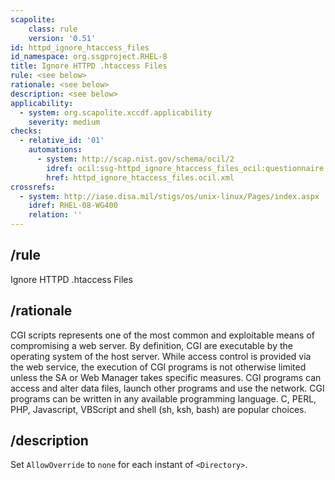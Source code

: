 ```yaml
---
scapolite:
    class: rule
    version: '0.51'
id: httpd_ignore_htaccess_files
id_namespace: org.ssgproject.RHEL-8
title: Ignore HTTPD .htaccess Files
rule: <see below>
rationale: <see below>
description: <see below>
applicability:
  - system: org.scapolite.xccdf.applicability
    severity: medium
checks:
  - relative_id: '01'
    automations:
      - system: http://scap.nist.gov/schema/ocil/2
        idref: ocil:ssg-httpd_ignore_htaccess_files_ocil:questionnaire:1
        href: httpd_ignore_htaccess_files.ocil.xml
crossrefs:
  - system: http://iase.disa.mil/stigs/os/unix-linux/Pages/index.aspx
    idref: RHEL-08-WG400
    relation: ''
---
```



## /rule

Ignore HTTPD .htaccess Files

## /rationale

CGI
scripts represents one of the most common and exploitable means of
compromising a web server. By definition, CGI are executable by the
operating system of the host server. While access control is provided
via the web service, the execution of CGI programs is not otherwise
limited unless the SA or Web Manager takes specific measures. CGI
programs can access and alter data files, launch other programs and use
the network. CGI programs can be written in any available programming
language. C, PERL, PHP, Javascript, VBScript and shell (sh, ksh, bash)
are popular choices.

## /description

Set
`AllowOverride` to `none` for each instant of `<Directory>`.
